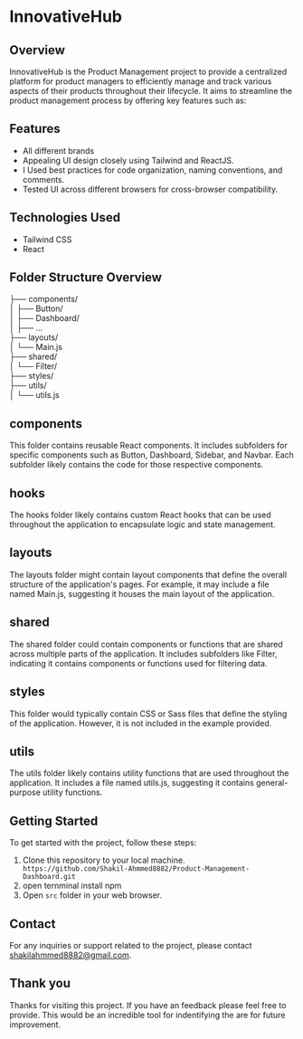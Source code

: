 # InnovativeHub

## Overview
InnovativeHub is the Product Management project  to provide a centralized platform for product managers to efficiently manage and track various aspects of their products throughout their lifecycle. It aims to streamline the product management process by offering key features such as:

## Features
- All different brands 
- Appealing UI design closely using Tailwind and ReactJS. 
- I Used best practices for code organization, naming conventions, and comments.
- Tested UI across different browsers for cross-browser compatibility.


## Technologies Used
- Tailwind CSS
- React


## Folder Structure Overview

├── components/     
│   ├── Button/     
│   ├── Dashboard/  
│   ├── ...         
├── layouts/                
│   └── Main.js             
├── shared/                 
│   └── Filter/             
├── styles/                 
├── utils/                  
│   └── utils.js            


## components
This folder contains reusable React components. It includes subfolders for specific components such as Button, Dashboard, Sidebar, and Navbar. Each subfolder likely contains the code for those respective components.

## hooks
The hooks folder likely contains custom React hooks that can be used throughout the application to encapsulate logic and state management.

## layouts
The layouts folder might contain layout components that define the overall structure of the application's pages. For example, it may include a file named Main.js, suggesting it houses the main layout of the application.

## shared
The shared folder could contain components or functions that are shared across multiple parts of the application. It includes subfolders like Filter, indicating it contains components or functions used for filtering data.

## styles
This folder would typically contain CSS or Sass files that define the styling of the application. However, it is not included in the example provided.

## utils
The utils folder likely contains utility functions that are used throughout the application. It includes a file named utils.js, suggesting it contains general-purpose utility functions.


## Getting Started
To get started with the project, follow these steps:

1. Clone this repository to your local machine. ` https://github.com/Shakil-Ahmmed8882/Product-Management-Dashboard.git`
2. open ternminal install npm 
3.  Open `src` folder in your web browser.

## Contact
For any inquiries or support related to the project, please contact shakilahmmed8882@gmail.com.

## Thank you
Thanks for visiting this project. If you have an feedback please feel free to provide. This would be an incredible tool for indentifying the are for future improvement. 

